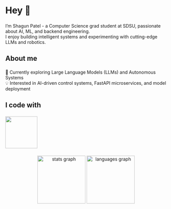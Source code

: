 <h1 align="left">Hey 👋 </h1>

###

<p align="left">I’m Shagun Patel -  a Computer Science grad student at SDSU, passionate about AI, ML, and backend engineering.  <br>I enjoy building intelligent systems and experimenting with cutting-edge LLMs and robotics.</p>

###

<h2 align="left">About me</h2>

###

<p align="left">🌱 Currently exploring Large Language Models (LLMs)  and Autonomous Systems<br>💡 Interested in AI-driven control systems, FastAPI microservices, and model deployment</p>

###

<h2 align="left">I code with</h2>

###

<div align="left">
  <img src="https://skillicons.dev/icons?i=py,tensorflow,pytorch,jupyter,anaconda,c,canva,django,fastapi,flask,git,github,mongodb,mysql,nginx,notion,numpy,opencv,pandas,postman,postgres,pycharm,sentry,ubuntu,js,selenium" height="100" />
</div>


###

<div align="center">
  <img src="https://github-readme-stats.vercel.app/api?username=Shagunpatel&hide_title=false&hide_rank=false&show_icons=true&include_all_commits=true&count_private=true&disable_animations=false&theme=dracula&locale=en&hide_border=false&order=1" height="150" alt="stats graph"  />
  <img src="https://github-readme-stats.vercel.app/api/top-langs?username=Shagunpatel&locale=en&hide_title=false&layout=compact&card_width=320&langs_count=5&theme=dracula&hide_border=false&order=2" height="150" alt="languages graph"  />
</div>

###
